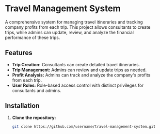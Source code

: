 # Travel Management System

A comprehensive system for managing travel itineraries and tracking company profits from each trip. This project allows consultants to create trips, while admins can update, review, and analyze the financial performance of these trips.

## Features

- **Trip Creation:** Consultants can create detailed travel itineraries.
- **Trip Management:** Admins can review and update trips as needed.
- **Profit Analysis:** Admins can track and analyze the company's profits from each trip.
- **User Roles:** Role-based access control with distinct privileges for consultants and admins.

## Installation

1. **Clone the repository:**
   ```bash
   git clone https://github.com/username/travel-management-system.git
